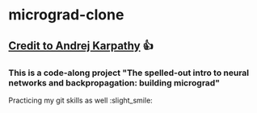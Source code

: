 # micrograd-clone
## [Credit to Andrej Karpathy](https://www.youtube.com/playlist?list=PLAqhIrjkxbuWI23v9cThsA9GvCAUhRvKZ) :+1:
### This is a code-along project "The spelled-out intro to neural networks and backpropagation: building micrograd" 
Practicing my git skills as well :slight_smile:
